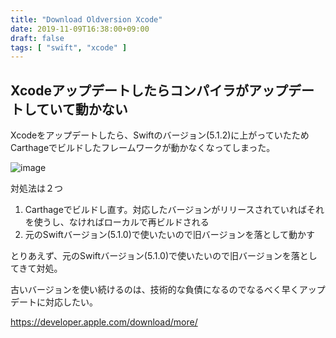 ```yaml
---
title: "Download Oldversion Xcode"
date: 2019-11-09T16:38:00+09:00
draft: false
tags: [ "swift", "xcode" ]
---
```


## Xcodeアップデートしたらコンパイラがアップデートしていて動かない

Xcodeをアップデートしたら、Swiftのバージョン(5.1.2)に上がっていたためCarthageでビルドしたフレームワークが動かなくなってしまった。

![image](https://user-images.githubusercontent.com/25496478/68525084-3a8f0400-0311-11ea-94f7-d36400e8a2cf.png)

対処法は２つ

1. Carthageでビルドし直す。対応したバージョンがリリースされていればそれを使うし、なければローカルで再ビルドされる
2. 元のSwiftバージョン(5.1.0)で使いたいので旧バージョンを落として動かす

とりあえず、元のSwiftバージョン(5.1.0)で使いたいので旧バージョンを落としてきて対処。

古いバージョンを使い続けるのは、技術的な負債になるのでなるべく早くアップデートに対応したい。

https://developer.apple.com/download/more/